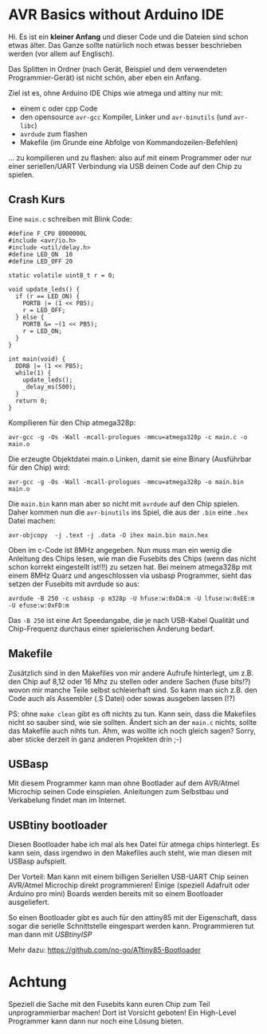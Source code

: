 # AVR Basics without Arduino IDE

Hi. Es ist ein **kleiner Anfang** und dieser Code und die Dateien
sind schon etwas älter. Das Ganze sollte natürlich noch etwas besser
beschrieben werden (vor allem auf Englisch).

Das Splitten in Ordner (nach Gerät, Beispiel und dem verwendeten Programmier-Gerät) ist
nicht schön, aber eben ein Anfang.

Ziel ist es, ohne Arduino IDE Chips wie atmega und attiny nur mit:

- einem c oder cpp Code
- den opensource `avr-gcc` Kompiler, Linker und `avr-binutils` (und `avr-libc`)
- `avrdude` zum flashen
- Makefile (im Grunde eine Abfolge von Kommandozeilen-Befehlen)

... zu kompilieren und zu flashen: also auf mit einem Programmer oder nur einer
seriellen/UART Verbindung via USB deinen Code auf den Chip zu spielen.

## Crash Kurs

Eine `main.c` schreiben mit Blink Code:

```
#define F_CPU 8000000L
#include <avr/io.h>
#include <util/delay.h>
#define LED_ON  10
#define LED_OFF 20

static volatile uint8_t r = 0;

void update_leds() {
  if (r == LED_ON) {
    PORTB |= (1 << PB5);
    r = LED_OFF;
  } else {
    PORTB &= ~(1 << PB5);
    r = LED_ON;
  }
}

int main(void) {
  DDRB |= (1 << PB5);
  while(1) {
    update_leds();
    _delay_ms(500);
  }
  return 0;
}
```

Kompilieren für den Chip atmega328p:

```console
avr-gcc -g -Os -Wall -mcall-prologues -mmcu=atmega328p -c main.c -o main.o
```

Die erzeugte Objektdatei main.o Linken, damit sie eine Binary (Ausführbar für den Chip) wird:

```console
avr-gcc -g -Os -Wall -mcall-prologues -mmcu=atmega328p -o main.bin main.o
```

Die `main.bin` kann man aber so nicht mit `avrdude` auf den Chip spielen.
Daher kommen nun die `avr-binutils` ins Spiel, die aus der `.bin` eine `.hex`
Datei machen:

```console
avr-objcopy  -j .text -j .data -O ihex main.bin main.hex
```

Oben im c-Code ist 8MHz angegeben. Nun muss man ein wenig die Anleitung
des Chips lesen, wie man die Fusebits des Chips (wenn das nicht schon korrekt eingestellt ist!!!)
zu setzen hat. Bei meinem atmega328p mit einem 8MHz Quarz und angeschlossen
via usbasp Programmer, sieht das setzen der Fusebits mit avrdude so aus:

```console
avrdude -B 250 -c usbasp -p m328p -U hfuse:w:0xDA:m -U lfuse:w:0xEE:m -U efuse:w:0xFD:m
```

Das `-B 250` ist eine Art Speedangabe, die je nach USB-Kabel Qualität und Chip-Frequenz
durchaus einer spielerischen Änderung bedarf.

## Makefile

Zusätzlich sind in den Makefiles von mir andere Aufrufe hinterlegt, um z.B.
den Chip auf 8,12 oder 16 Mhz zu stellen oder andere Sachen (fuse bits!?)
wovon mir manche Teile selbst schleierhaft sind. So kann man sich z.B.
den Code auch als Assembler (.S Datei) oder sowas ausgeben lassen (!?)

PS: ohne `make clean` gibt es oft nichts zu tun. Kann sein, dass die Makefiles
nicht so sauber sind, wie sie sollten. Ändert sich an der `main.c` nichts, sollte
das Makefile auch nihts tun. Ähm, was wollte ich noch gleich sagen? Sorry, aber
sticke derzeit in ganz anderen Projekten drin ;-)

## USBasp

Mit diesem Programmer kann man ohne Bootlader auf dem AVR/Atmel Microchip
seinen Code einspielen. Anleitungen zum Selbstbau und Verkabelung findet
man im Internet.

## USBtiny bootloader

Diesen Bootloader habe ich mal als hex Datei für atmega chips hinterlegt.
Es kann sein, dass irgendwo in den Makefiles auch steht, wie man diesen
mit USBasp aufspielt.

Der Vorteil: Man kann mit einem billigen Seriellen USB-UART Chip seinen
AVR/Atmel Microchip direkt programmieren! Einige (speziell Adafruit oder
Arduino pro mini) Boards werden bereits mit so einem Bootloader ausgeliefert.

So einen Bootloader gibt es auch für den attiny85 mit der Eigenschaft,
dass sogar die serielle Schnittstelle eingespart werden kann. Programmieren
tut man dann mit *USBtinyISP*

Mehr dazu: https://github.com/no-go/ATtiny85-Bootloader

# Achtung

Speziell die Sache mit den Fusebits kann euren Chip zum Teil unprogrammierbar machen!
Dort ist Vorsicht geboten! Ein High-Level Programmer kann dann nur noch
eine Lösung bieten.

